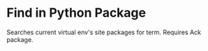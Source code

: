 Find in Python Package
=
Searches current virtual env's site packages for term.
Requires Ack package.

